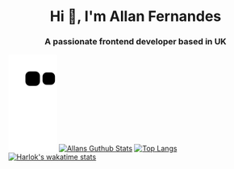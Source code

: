 <h1 align="center">Hi 👋, I'm Allan Fernandes</h1>
<h3 align="center">A passionate frontend developer based in UK</h3>

![Snake animation](https://github.com/allanmosesfernandes/allanmosesfernandes/blob/output/github-contribution-grid-snake.svg)
[![Allans Guthub Stats](https://github-readme-stats.vercel.app/api?username=allanmosesfernandes)](https://github.com/allanmosesfernandes/github-readme-stats)
[![Top Langs](https://github-readme-stats.vercel.app/api/top-langs/?username=allanmosesfernandes&layout=donut-vertical)](https://github.com/allanmosesfernandes/github-readme-stats)
[![Harlok's wakatime stats](https://github-readme-stats.vercel.app/api/wakatime?username=allanmosesfernandes)](https://github.com/allanmosesfernandes/github-readme-stats)
